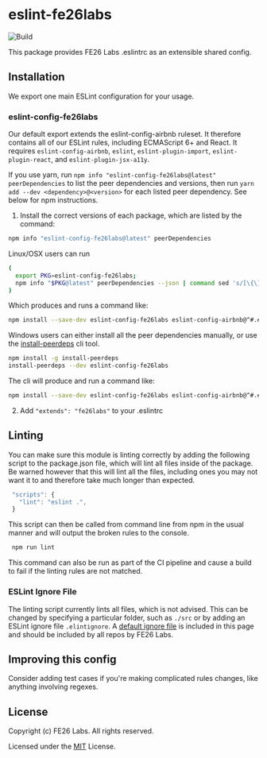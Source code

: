 # eslint-fe26labs

![Build](https://github.com/github/docs/actions/workflows/main.yml/badge.svg)

This package provides FE26 Labs .eslintrc as an extensible shared config. 

## Installation

We export one main ESLint configuration for your usage.

### eslint-config-fe26labs

Our default export extends the eslint-config-airbnb ruleset. It therefore contains all of our ESLint rules, including ECMAScript 6+ and React. It requires `eslint-config-airbnb`, `eslint`, `eslint-plugin-import`, `eslint-plugin-react`, and `eslint-plugin-jsx-a11y`.

If you use yarn, run `npm info "eslint-config-fe26labs@latest" peerDependencies` to list the peer dependencies and versions, then run `yarn add --dev <dependency>@<version>` for each listed peer dependency. See below for npm instructions.

1. Install the correct versions of each package, which are listed by the command:

  ```sh
  npm info "eslint-config-fe26labs@latest" peerDependencies
  ```

  Linux/OSX users can run

  ```sh
  (
    export PKG=eslint-config-fe26labs;
    npm info "$PKG@latest" peerDependencies --json | command sed 's/[\{\},]//g ; s/: /@/g' | xargs npm install --save-dev "$PKG@latest"
  )
  ```

  Which produces and runs a command like:

  ```sh
  npm install --save-dev eslint-config-fe26labs eslint-config-airbnb@^#.#.# eslint@^#.#.# eslint-plugin-jsx-a11y@^#.#.# eslint-plugin-import@^#.#.# eslint-plugin-react@^#.#.#
  ```

  Windows users can either install all the peer dependencies manually, or use the [install-peerdeps](https://github.com/nathanhleung/install-peerdeps) cli tool.

  ```sh
  npm install -g install-peerdeps
  install-peerdeps --dev eslint-config-fe26labs
  ```

  The cli will produce and run a command like:

  ```sh
  npm install --save-dev eslint-config-fe26labs eslint-config-airbnb@^#.#.# eslint@^#.#.# eslint-plugin-jsx-a11y@^#.#.# eslint-plugin-import@^#.#.# eslint-plugin-react@^#.#.#
  ```

2. Add `"extends": "fe26labs"` to your .eslintrc

## Linting

You can make sure this module is linting correctly by adding the following script to the package.json file, which will lint all files inside of the package. Be warned however that this will lint all the files, including ones you may not want it to and therefore take much longer than expected.

 ```javascript
  "scripts": {
    "lint": "eslint .",
  }
  ```
This script can then be called from command line from npm in the usual manner and will output the broken rules to the console.

 ```sh
  npm run lint
  ```
This command can also be run as part of the CI pipeline and cause a build to fail if the linting rules are not matched.

### ESLint Ignore File

The linting script currently lints all files, which is not advised. This can be changed by specifying a particular folder, such as `./src` or by adding an ESLint ignore file `.elintignore`. A [default ignore file](./templates/.eslintignore) is included in this page and should be included by all repos by FE26 Labs.


## Improving this config

Consider adding test cases if you're making complicated rules changes, like anything involving regexes.

## License

Copyright (c) FE26 Labs. All rights reserved.

Licensed under the [MIT](./LICENSE) License.

